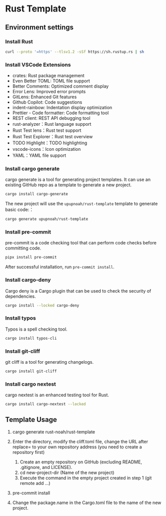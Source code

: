# Rust Template

## Environment settings

### Install Rust

```bash
curl --proto '=https' --tlsv1.2 -sSf https://sh.rustup.rs | sh
```

### Install VSCode Extensions

- crates: Rust package management
- Even Better TOML: TOML file support
- Better Comments: Optimized comment display
- Error Lens: Improved error prompts
- GitLens: Enhanced Git features
- Github Copilot: Code suggestions
- indent-rainbow: Indentation display optimization
- Prettier - Code formatter: Code formatting tool
- REST client: REST API debugging tool
- rust-analyzer：Rust language support
- Rust Test lens：Rust test support
- Rust Test Explorer：Rust test overview
- TODO Highlight：TODO highlighting
- vscode-icons：Icon optimization
- YAML：YAML file support

### Install cargo generate

cargo generate is a tool for generating project templates. It can use an existing GitHub repo as a template to generate a new project.

```bash
cargo install cargo-generate
```
The new project will use the `upupnoah/rust-template` template to generate basic code:：

```bash
cargo generate upupnoah/rust-template
```

### Install pre-commit

pre-commit is a code checking tool that can perform code checks before committing code.

```bash
pipx install pre-commit
```

After successful installation, run `pre-commit install`.

### Install cargo-deny

Cargo deny is a Cargo plugin that can be used to check the security of dependencies.

```bash
cargo install --locked cargo-deny
```

### Install typos

Typos is a spell checking tool.

```bash
cargo install typos-cli
```

### Install git-cliff

git cliff is a tool for generating changelogs.

```bash
cargo install git-cliff
```

### Install cargo nextest

cargo nextest is an enhanced testing tool for Rust.

```bash
cargo install cargo-nextest --locked
```

## Template Usage

1. cargo generate rust-noah/rust-template

2. Enter the directory, modify the cliff.toml file, change the URL after replace= to your own repository address (you need to create a repository first)
   1. Create an empty repository on GitHub (excluding README, .gitignore, and LICENSE).
   2. cd new-project-dir (Name of the new project)
   3. Execute the command in the empty project created in step 1 (git remote add ...)

3. pre-commit install

4. Change the package.name in the Cargo.toml file to the name of the new project.
